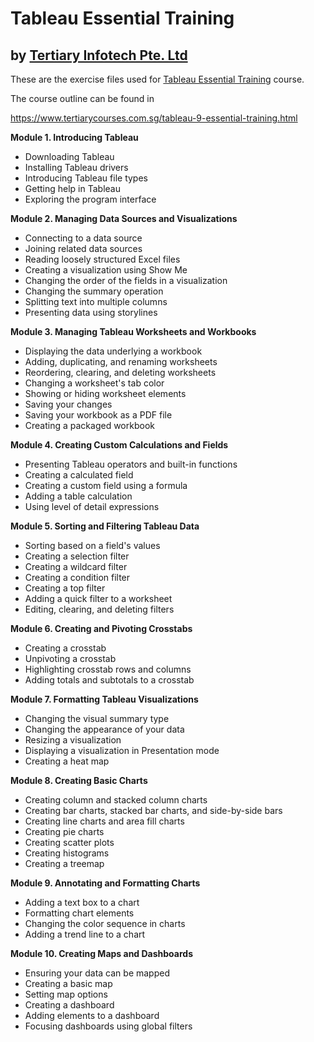 # Tableau Essential Training
## by [Tertiary Infotech Pte. Ltd](https://www.tertiarycourses.com.sg/)

These are the exercise files used for [Tableau Essential Training](https://www.tertiarycourses.com.sg/tableau-9-essential-training.html) course. 

The course outline can be found in 

https://www.tertiarycourses.com.sg/tableau-9-essential-training.html

<p><strong>Module 1. Introducing Tableau</strong></p>
<ul>
<li>Downloading Tableau</li>
<li>Installing Tableau drivers</li>
<li>Introducing Tableau file types</li>
<li>Getting help in Tableau</li>
<li>Exploring the program interface</li>
</ul>
<p><strong>Module 2. Managing Data Sources and Visualizations</strong></p>
<ul>
<li>Connecting to a data source</li>
<li>Joining related data sources</li>
<li>Reading loosely structured Excel files</li>
<li>Creating a visualization using Show Me</li>
<li>Changing the order of the fields in a visualization</li>
<li>Changing the summary operation</li>
<li>Splitting text into multiple columns</li>
<li>Presenting data using storylines</li>
</ul>
<p><strong>Module 3. Managing Tableau Worksheets and Workbooks</strong></p>
<ul>
<li>Displaying the data underlying a workbook</li>
<li>Adding, duplicating, and renaming worksheets</li>
<li>Reordering, clearing, and deleting worksheets</li>
<li>Changing a worksheet's tab color</li>
<li>Showing or hiding worksheet elements</li>
<li>Saving your changes</li>
<li>Saving your workbook as a PDF file</li>
<li>Creating a packaged workbook</li>
</ul>
<p><strong>Module 4. Creating Custom Calculations and Fields</strong></p>
<ul>
<li>Presenting Tableau operators and built-in functions</li>
<li>Creating a calculated field</li>
<li>Creating a custom field using a formula</li>
<li>Adding a table calculation</li>
<li>Using level of detail expressions</li>
</ul>
<p><strong>Module 5. Sorting and Filtering Tableau Data</strong></p>
<ul>
<li>Sorting based on a field's values</li>
<li>Creating a selection filter</li>
<li>Creating a wildcard filter</li>
<li>Creating a condition filter</li>
<li>Creating a top filter</li>
<li>Adding a quick filter to a worksheet</li>
<li>Editing, clearing, and deleting filters</li>
</ul>
<p><strong>Module 6. Creating and Pivoting Crosstabs</strong></p>
<ul>
<li>Creating a crosstab</li>
<li>Unpivoting a crosstab</li>
<li>Highlighting crosstab rows and columns</li>
<li>Adding totals and subtotals to a crosstab</li>
</ul>
<p><strong>Module 7. Formatting Tableau Visualizations</strong></p>
<ul>
<li>Changing the visual summary type</li>
<li>Changing the appearance of your data</li>
<li>Resizing a visualization</li>
<li>Displaying a visualization in Presentation mode</li>
<li>Creating a heat map</li>
</ul>
<p><strong>Module 8. Creating Basic Charts</strong></p>
<ul>
<li>Creating column and stacked column charts</li>
<li>Creating bar charts, stacked bar charts, and side-by-side bars</li>
<li>Creating line charts and area fill charts</li>
<li>Creating pie charts</li>
<li>Creating scatter plots</li>
<li>Creating histograms</li>
<li>Creating a treemap</li>
</ul>
<p><strong>Module 9. Annotating and Formatting Charts</strong></p>
<ul>
<li>Adding a text box to a chart</li>
<li>Formatting chart elements</li>
<li>Changing the color sequence in charts</li>
<li>Adding a trend line to a chart</li>
</ul>
<p><strong>Module 10. Creating Maps and Dashboards</strong></p>
<ul>
<li>Ensuring your data can be mapped</li>
<li>Creating a basic map</li>
<li>Setting map options</li>
<li>Creating a dashboard</li>
<li>Adding elements to a dashboard</li>
<li>Focusing dashboards using global filters</li>
</ul>




